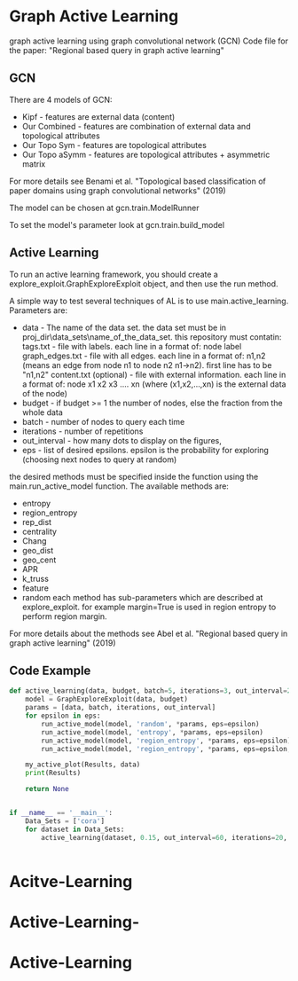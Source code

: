 # Graph Active Learning

graph active learning using graph convolutional network (GCN)
Code file for the paper:
"Regional based query in graph active learning" 

## GCN
There are 4 models of GCN:
* Kipf - features are external data (content)
* Our Combined - features are combination of external data and topological attributes
* Our Topo Sym - features are topological attributes
* Our Topo aSymm - features are topological attributes + asymmetric matrix

For more details see Benami et al. "Topological based classification of paper domains using graph convolutional networks" (2019)

The model can be chosen at gcn.train.ModelRunner

To set the model's parameter look at gcn.train.build_model

## Active Learning
To run an active learning framework, you should create a explore_exploit.GraphExploreExploit object, and then use the run method.

A simple way to test several techniques of AL is to use main.active_learning. 
Parameters are: 
* data - The name of the data set. 
the data set must be in proj_dir\data_sets\name_of_the_data_set. 
this repository must contatin: 
tags.txt - file with labels. each line in a format of: node label 
graph_edges.txt - file with all edges. each line in a format of: n1,n2 (means an edge from node n1 to node n2 n1->n2). first line has to be "n1,n2"
content.txt (optional) - file with external information. each line in a format of: node x1 x2 x3 .... xn (where (x1,x2,...,xn) is the external data of the node)
* budget - if budget >= 1 the number of nodes, else the fraction from the whole data 
* batch - number of nodes to query each time 
* iterations - number of repetitions 
* out_interval - how many dots to display on the figures, 
* eps - list of desired epsilons. epsilon is the probability for exploring (choosing next nodes to query at random)

the desired methods must be specified inside the function using the main.run_active_model function.
The available methods are:
* entropy
* region_entropy
* rep_dist
* centrality
* Chang
* geo_dist
* geo_cent
* APR
* k_truss
* feature
* random
each method has sub-parameters which are described at explore_exploit. for example margin=True is used in region entropy to perform region margin.

For more details about the methods see Abel et al. "Regional based query in graph active learning" (2019)

## Code Example

```python
def active_learning(data, budget, batch=5, iterations=3, out_interval=25, eps=[0.05]):
    model = GraphExploreExploit(data, budget)
    params = [data, batch, iterations, out_interval]
    for epsilon in eps:
        run_active_model(model, 'random', *params, eps=epsilon)									# random
        run_active_model(model, 'entropy', *params, eps=epsilon)								# entropy
		run_active_model(model, 'region_entropy', *params, eps=epsilon)							# region entropy
		run_active_model(model, 'region_entropy', *params, eps=epsilon, **{'margin': True})		# region margin

    my_active_plot(Results, data)
    print(Results)

    return None


if __name__ == '__main__':
	Data_Sets = ['cora']
	for dataset in Data_Sets:
		active_learning(dataset, 0.15, out_interval=60, iterations=20, batch=1)
	
```
# Acitve-Learning
# Active-Learning-
# Active-Learning
